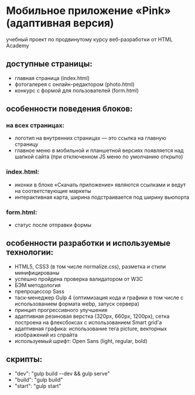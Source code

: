 # Мобильное приложение «Pink» (адаптивная версия)
учебный проект по продвинутому курсу веб-разработки от HTML Academy

## доступные страницы:
- главная страница (index.html)
- фотогалерея с онлайн-редактором (photo.html)
- конкурс с формой для пользователей (form.html)

## особенности поведения блоков:

### на всех страницах:
- логотип на внутренних страницах — это ссылка на главную страницу
- главное меню в мобильной и планшетной версиях появляется над шапкой сайта (при отключенном JS меню по умолчанию открыто)

### index.html:
- иконки в блоке «Скачать приложение» являются ссылками и ведут на соответствующие маркеты
- интерактивная карта, ширина подстраивается под ширину вьюпорта

### form.html:
- статус после отправки формы

## особенности разработки и используемые технологии:
- HTML5, CSS3 (в том числе normalize.css), разметка и стили минифицированы
- успешно пройдена проверка валидатором от W3C
- БЭМ методология
- препроцессор Sass
- таск-менеджер Gulp 4 (оптимизация кода и графики в том числе с использованием формата webp, запуск сервера)
- принцип прогрессивного улучшения
- адаптивная резиновая верстка (320px, 660px, 1200px), сетка построена на флексбоксах с использованием Smart grid'a
- адаптивная графика: использование тега picture, векторных изображений из спрайта
- используемый шрифт: Open Sans (light, regular, bold)

## скрипты:
- "dev": "gulp build --dev && gulp serve"
- "build": "gulp build"
- "start": "gulp start"
